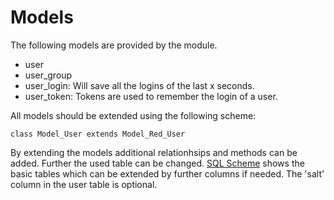 # Models

The following models are provided by the module.

* user
* user_group
* user_login: Will save all the logins of the last x seconds.
* user_token: Tokens are used to remember the login of a user.

All models should be extended using the following scheme:

	class Model_User extends Model_Red_User
	
By extending the models additional relationhsips and methods can be added. Further the used table can be changed.
[SQL Scheme](sql-scheme) shows the basic tables which can be extended by further columns if needed. The 'salt' column in the user table is optional.
	
